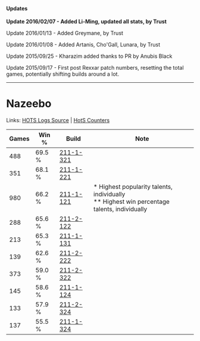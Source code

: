 #### Updates
**Update 2016/02/07 - Added Li-Ming, updated all stats, by Trust**

Update 2016/01/13 - Added Greymane, by Trust

Update 2016/01/08 - Added Artanis, Cho'Gall, Lunara, by Trust

Update 2015/09/25 - Kharazim added thanks to PR by Anubis Black

Update 2015/09/17 - First post Rexxar patch numbers, resetting the total games, potentially shifting builds around a lot.

***

# Nazeebo

Links: [HOTS Logs Source](https://www.hotslogs.com/Sitewide/HeroDetails?Hero=Nazeebo) | [HotS Counters](http://hotscounters.com/#/hero/Nazeebo)

Games  | Win %  | Build     | Note
-----  | -----  | -----     | ----
488    | 69.5 % | [211-1-321](http://www.heroesfire.com/hots/talent-calculator/nazeebo#kCtP) | 
351    | 68.1 % | [211-1-221](http://www.heroesfire.com/hots/talent-calculator/nazeebo#kCrr) | 
980    | 66.2 % | [211-1-121](http://www.heroesfire.com/hots/talent-calculator/nazeebo#kCqH) | * Highest popularity talents, individually <br/>** Highest win percentage talents, individually
288    | 65.6 % | [211-2-122](http://www.heroesfire.com/hots/talent-calculator/nazeebo#kD3w) | 
213    | 65.3 % | [211-1-131](http://www.heroesfire.com/hots/talent-calculator/nazeebo#kCqR) | 
139    | 62.6 % | [211-2-222](http://www.heroesfire.com/hots/talent-calculator/nazeebo#kD5U) | 
373    | 59.0 % | [211-2-322](http://www.heroesfire.com/hots/talent-calculator/nazeebo#kD72) | 
145    | 58.6 % | [211-1-124](http://www.heroesfire.com/hots/talent-calculator/nazeebo#kCqK) | 
133    | 57.9 % | [211-2-324](http://www.heroesfire.com/hots/talent-calculator/nazeebo#kD74) | 
137    | 55.5 % | [211-1-324](http://www.heroesfire.com/hots/talent-calculator/nazeebo#kCtS) | 
